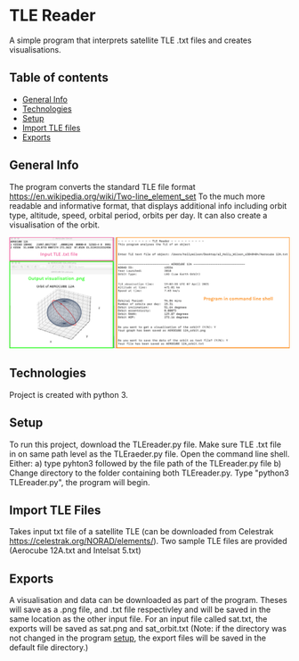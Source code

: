 # TLE Reader

A simple program that interprets satellite TLE .txt files and creates visualisations.

## Table of contents
* [General Info](#general-info)
* [Technologies](#technologies)
* [Setup](#setup)
* [Import TLE files](#import-tle-files)
* [Exports](#exports)

## General Info
The program converts the standard TLE file format https://en.wikipedia.org/wiki/Two-line_element_set 
To the much more readable and informative format, that displays additional info including orbit type, altitude, speed, orbital period, orbits per day.
It can also create a visualisation of the orbit.

![Example Picture](./images/example_2.png)

## Technologies
Project is created with python 3.

## Setup
To run this project, download the TLEreader.py file. Make sure TLE .txt file in on same path level as the TLEraeder.py file. Open the command line shell.
Either:
a) type pyhton3 followed by the file path of the TLEreader.py file 
b) Change directory to the folder containing both TLEreader.py. Type "python3 TLEreader.py", the program will begin.

## Import TLE Files
Takes input txt file of a satellite TLE (can be downloaded from Celestrak https://celestrak.org/NORAD/elements/).
Two sample TLE files are provided (Aerocube 12A.txt and Intelsat 5.txt)

## Exports
A visualisation and data can be downloaded as part of the program.
Theses will save as a .png file, and .txt file respectivley and will be saved in the same location as the other input file.
For an input file called sat.txt, the exports will be saved as sat.png and sat_orbit.txt
(Note: if the directory was not changed in the program [setup](#setup), the export files will be saved in the default file directory.)


